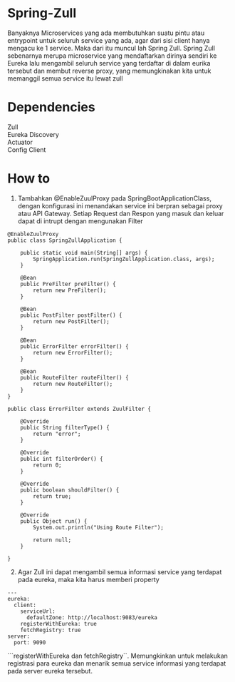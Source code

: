 # Spring-Zull
Banyaknya Microservices yang ada membutuhkan suatu pintu atau entrypoint untuk seluruh service yang ada, agar dari sisi client hanya mengacu ke 1 service. Maka dari itu muncul lah Spring Zull. Spring Zull sebenarnya merupa microservice yang mendaftarkan dirinya sendiri ke Eureka lalu mengambil seluruh service yang terdaftar di dalam eurika tersebut dan membut reverse proxy, yang memungkinakan kita untuk memanggil semua service itu lewat zull

# Dependencies
Zull</br>
Eureka Discovery</br>
Actuator</br>
Config Client</br>

# How to
1. Tambahkan @EnableZuulProxy pada SpringBootApplicationClass, dengan konfigurasi ini menandakan service ini berpran sebagai proxy atau API Gateway. Setiap Request dan Respon yang masuk dan keluar dapat di intrupt dengan mengunakan Filter 
```
@EnableZuulProxy
public class SpringZullApplication {

	public static void main(String[] args) {
		SpringApplication.run(SpringZullApplication.class, args);
	}

	@Bean
	public PreFilter preFilter() {
		return new PreFilter();
	}

	@Bean
	public PostFilter postFilter() {
		return new PostFilter();
	}

	@Bean
	public ErrorFilter errorFilter() {
		return new ErrorFilter();
	}

	@Bean
	public RouteFilter routeFilter() {
		return new RouteFilter();
	}
}
```
```
public class ErrorFilter extends ZuulFilter {

	@Override
	public String filterType() {
		return "error";
	}

	@Override
	public int filterOrder() {
		return 0;
	}

	@Override
	public boolean shouldFilter() {
		return true;
	}

	@Override
	public Object run() {
		System.out.println("Using Route Filter");

		return null;
	}

}
```

2. Agar Zull ini dapat mengambil semua informasi service yang terdapat pada eureka, maka kita harus memberi property
```
---
eureka:
  client:
    serviceUrl:
      defaultZone: http://localhost:9083/eureka
    registerWithEureka: true  
    fetchRegistry: true      
server:
  port: 9090
```
```registerWithEureka dan fetchRegistry``. Memungkinkan untuk melakukan registrasi para eureka dan menarik semua service informasi yang terdapat pada server eureka tersebut.
